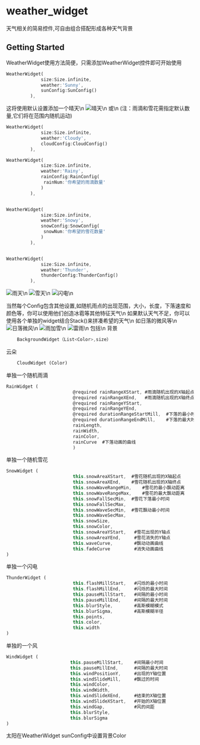 # weather_widget

天气相关的简易控件,可自由组合搭配形成各种天气背景

## Getting Started

WeatherWidget使用方法简便，只需添加WeatherWidget控件即可开始使用

```dart
WeatherWidget(
             size:Size.infinite,
             weather:'Sunny',
             sunConfig:SunConfig()
         ),   
```
这将使用默认设置添加一个晴天\n
![晴天](https://github.com/carendule/WeatherWidget/blob/master/image/1.gif)\n
或\n
(注：雨滴和雪花需指定默认数量,它们将在范围内随机运动)
```dart
WeatherWidget(
             size:Size.infinite,
             weather:'Cloudy',
             cloudConfig:CloudConfig()
         ),

WeatherWidget(
             size:Size.infinite,
             weather:'Rainy',
             rainConfig:RainConfig(
              rainNum:'你希望的雨滴数量' 
             )
         ),


WeatherWidget(
             size:Size.infinite,
             weather:'Snowy',
             snowConfig:SnowConfig(
              snowNum:'你希望的雪花数量' 
             )
         ),


WeatherWidget(
             size:Size.infinite,
             weather:'Thunder',
             thunderConfig:ThunderConfig()
         ),
```
![雨天](https://github.com/carendule/WeatherWidget/blob/master/image/2.gif)\n
![雪天](https://github.com/carendule/WeatherWidget/blob/master/image/3.gif)\n
![闪电](https://github.com/carendule/WeatherWidget/blob/master/image/4.gif)\n

当然每个Config包含其他设置,如随机雨点的出现范围，大小，长度，下落速度和颜色等，你可以使用他们创造冰雹等其他特征天气\n
如果默认天气不足，你可以使用各个单独的widget结合Stack()来拼凑希望的天气\n
如日落的微风等\n
![日落微风](https://github.com/carendule/WeatherWidget/blob/master/image/6.gif)\n
![雨加雪](https://github.com/carendule/WeatherWidget/blob/master/image/5.gif)\n
![雷雨](https://github.com/carendule/WeatherWidget/blob/master/image/7.gif)\n
包括\n
背景
```dart
    BackgroundWidget（List<Color>,size）
```  
云朵  
```dart
    CloudWidget (Color)
```
单独一个随机雨滴 
```dart
RainWidget (
                         @required rainRangeXStart, #雨滴随机出现的X轴起点
                         @required rainRangeXEnd,   #雨滴随机出现的X轴终点
                         @required rainRangeYStart,
                         @required rainRangeYEnd,
                         @required durationRangeStartMill,  #下落的最小时间
                         @required durationRangeEndMill,    #下落的最大时间
                         rainLength,
                         rainWidth,
                         rainColor,
                         rainCurve  #下落动画的曲线
                         )
```
单独一个随机雪花 
```dart
SnowWidget (
                         this.snowAreaXStart,  #雪花随机出现的X轴起点
                         this.snowAreaXEnd,    #雪花随机出现的X轴终点
                         this.snowWaveRangeMin,    #雪花的最小飘动距离
                         this.snowWaveRangeMax,    #雪花的最大飘动距离
                         this.snowFallSecMin,  #雪花下落最小时间
                         this.snowFallSecMax,  
                         this.snowWaveSecMin,  #雪花飘动最小时间
                         this.snowWaveSecMax,
                         this.snowSize,
                         this.snowColor,
                         this.snowAreaYStart,   #雪花出现的Y轴点
                         this.snowAreaYEnd,     #雪花消失的Y轴点
                         this.waveCurve,        #飘动动画曲线
                         this.fadeCurve         #消失动画曲线
)
```
单独一个闪电 
```dart
ThunderWidget (
                         this.flashMillStart,   #闪烁的最小时间
                         this.flashMillEnd,     #闪烁的最大时间
                         this.pauseMillStart,   #间隔的最小时间
                         this.pauseMillEnd,     #间隔的最大时间
                         this.blurStyle,        #高斯模糊模式
                         this.blurSigma,        #高斯模糊半径
                         this.points,
                         this.color,
                         this.width
)
```
单独的一个风 
```dart
WindWidget (
                        this.pauseMillStart,    #间隔最小时间
                        this.pauseMillEnd,      #间隔的最大时间
                        this.windPositionY,     #出现的Y轴位置
                        this.windSlideMill,     #飘过的时间
                        this.windColor,
                        this.windWidth,
                        this.windSlideXEnd,     #结束的X轴位置
                        this.windSlideXStart,   #开始的X轴位置
                        this.windGap,           #风的间距
                        this.blurStyle,
                        this.blurSigma
)
```

太阳在WeatherWidget sunConfig中设置背景Color
